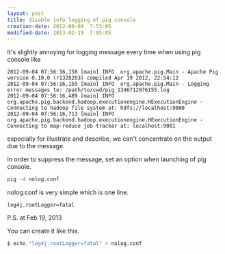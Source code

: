 ```yaml
---
layout: post
title: disable info logging of pig console
creation-date: 2012-09-04  7:53:05
modified-date: 2013-02-19  7:05:05
---
```

It's slightly annoying for logging message every time when using pig console like

    2012-09-04 07:56:16,158 [main] INFO  org.apache.pig.Main - Apache Pig version 0.10.0 (r1328203) compiled Apr 19 2012, 22:54:12
    2012-09-04 07:56:16,159 [main] INFO  org.apache.pig.Main - Logging error messages to: /path/to/cwd/pig_1346712976155.log
    2012-09-04 07:56:16,489 [main] INFO  org.apache.pig.backend.hadoop.executionengine.HExecutionEngine - Connecting to hadoop file system at: hdfs://localhost:9000
    2012-09-04 07:56:16,713 [main] INFO  org.apache.pig.backend.hadoop.executionengine.HExecutionEngine - Connecting to map-reduce job tracker at: localhost:9001

especially for illustrate and describe, we can't concentrate on the output due to the message.

In order to suppress the message, set an option when launching of pig console.

```bash
pig -4 nolog.conf
```

nolog.conf is very simple which is one line.

```
log4j.rootLogger=fatal
```

P.S. at Feb 19, 2013

You can create it like this.

```bash
$ echo "log4j.rootLogger=fatal" > nolog.conf
```
